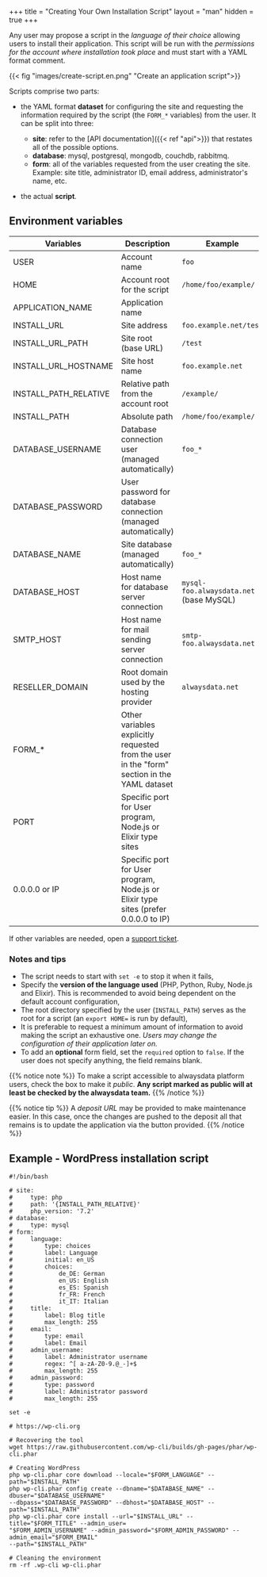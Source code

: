 +++
title = "Creating Your Own Installation Script"
layout = "man"
hidden = true
+++

Any user may propose a script in the *language of their choice* allowing users to install their application. This script will be run with the *permissions for the account where installation took place* and must start with a YAML format comment.

{{< fig "images/create-script.en.png" "Create an application script">}}

Scripts comprise two parts:

- the YAML format **dataset** for configuring the site and requesting the information required by the script (the `FORM_*` variables) from the user. It can be split into three:

    - **site**: refer to the [API documentation]({{< ref "api">}}) that restates all of the possible options.
    - **database**: mysql, postgresql, mongodb, couchdb, rabbitmq.
    - **form**: all of the variables requested from the user creating the site. Example: site title, administrator ID, email address, administrator's name, etc.
- the actual **script**.

## Environment variables

|Variables|Description|Example|
|--- |--- |--- |
|USER|Account name|`foo`|
|HOME|Account root for the script|`/home/foo/example/`|
|APPLICATION_NAME|Application name||
|INSTALL_URL|Site address|`foo.example.net/test`|
|INSTALL_URL_PATH|Site root (base URL)|`/test`|
|INSTALL_URL_HOSTNAME|Site host name|`foo.example.net`|
|INSTALL_PATH_RELATIVE|Relative path from the account root|`/example/`|
|INSTALL_PATH|Absolute path|`/home/foo/example/`|
|DATABASE_USERNAME|Database connection user (managed automatically)|`foo_*`|
|DATABASE_PASSWORD|User password for database connection (managed automatically)||
|DATABASE_NAME|Site database (managed automatically)|`foo_*`|
|DATABASE_HOST|Host name for database server connection|`mysql-foo.alwaysdata.net` (base MySQL)|
|SMTP_HOST|Host name for mail sending server connection|`smtp-foo.alwaysdata.net`|
|RESELLER_DOMAIN|Root domain used by the hosting provider|`alwaysdata.net`|
|FORM_*|Other variables explicitly requested from the user in the "form" section in the YAML dataset||
|PORT|Specific port for User program, Node.js or Elixir type sites||
|0.0.0.0 or IP|Specific port for User program, Node.js or Elixir type sites (prefer 0.0.0.0 to IP)||

If other variables are needed, open a [support ticket](https://admin.alwaysdata.com/support/add/).

### Notes and tips

- The script needs to start with `set -e` to stop it when it fails,
- Specify the **version of the language used** (PHP, Python, Ruby, Node.js and Elixir). This is recommended to avoid being dependent on the default account configuration,
- The root directory specified by the user (`INSTALL_PATH`) serves as the root for a script (an `export HOME=` is run by default),
- It is preferable to request a minimum amount of information to avoid making the script an exhaustive one. *Users may change the configuration of their application later on.*
- To add an **optional** form field, set the `required` option to `false`. If the user does not specify anything, the field remains blank.

{{% notice note %}}
To make a script accessible to alwaysdata platform users, check the box to make it *public*.
**Any script marked as public will at least be checked by the alwaysdata team.**
{{% /notice %}}

{{% notice tip %}}
A *deposit URL* may be provided to make maintenance easier. In this case, once the changes are pushed to the deposit all that remains is to update the application via the button provided.
{{% /notice %}}

## Example - WordPress installation script

    #!/bin/bash
    
    # site:
    #     type: php
    #     path: '{INSTALL_PATH_RELATIVE}'
    #     php_version: '7.2'
    # database:
    #     type: mysql
    # form:
    #     language:
    #         type: choices
    #         label: Language
    #         initial: en_US
    #         choices:
    #             de_DE: German
    #             en_US: English
    #             es_ES: Spanish
    #             fr_FR: French
    #             it_IT: Italian
    #     title:
    #         label: Blog title
    #         max_length: 255
    #     email:
    #         type: email
    #         label: Email
    #     admin_username:
    #         label: Administrator username
    #         regex: ^[ a-zA-Z0-9.@_-]+$
    #         max_length: 255
    #     admin_password:
    #         type: password
    #         label: Administrator password
    #         max_length: 255
    
    set -e
    
    # https://wp-cli.org
    
    # Recovering the tool
    wget https://raw.githubusercontent.com/wp-cli/builds/gh-pages/phar/wp-cli.phar
    
    # Creating WordPress
    php wp-cli.phar core download --locale="$FORM_LANGUAGE" --path="$INSTALL_PATH"
    php wp-cli.phar config create --dbname="$DATABASE_NAME" --dbuser="$DATABASE_USERNAME"
    --dbpass="$DATABASE_PASSWORD" --dbhost="$DATABASE_HOST" --path="$INSTALL_PATH"
    php wp-cli.phar core install --url="$INSTALL_URL" --title="$FORM_TITLE" --admin_user=
    "$FORM_ADMIN_USERNAME" --admin_password="$FORM_ADMIN_PASSWORD" --admin_email="$FORM_EMAIL"
    --path="$INSTALL_PATH"
    
    # Cleaning the environment
    rm -rf .wp-cli wp-cli.phar
